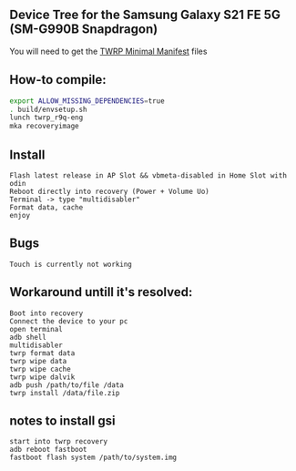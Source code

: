## Device Tree for the Samsung Galaxy S21 FE 5G (SM-G990B Snapdragon)
You will need to get the [TWRP Minimal Manifest](https://github.com/minimal-manifest-twrp/platform_manifest_twrp_aosp) files

## How-to compile:

```sh
export ALLOW_MISSING_DEPENDENCIES=true
. build/envsetup.sh
lunch twrp_r9q-eng
mka recoveryimage
```

## Install

```
Flash latest release in AP Slot && vbmeta-disabled in Home Slot with odin
Reboot directly into recovery (Power + Volume Uo)
Terminal -> type "multidisabler"
Format data, cache
enjoy
```

## Bugs

```
Touch is currently not working
```

## Workaround untill it's resolved:

```
Boot into recovery
Connect the device to your pc
open terminal
adb shell
multidisabler
twrp format data
twrp wipe data
twrp wipe cache
twrp wipe dalvik
adb push /path/to/file /data
twrp install /data/file.zip
```

## notes to install gsi

```
start into twrp recovery
adb reboot fastboot
fastboot flash system /path/to/system.img
```
